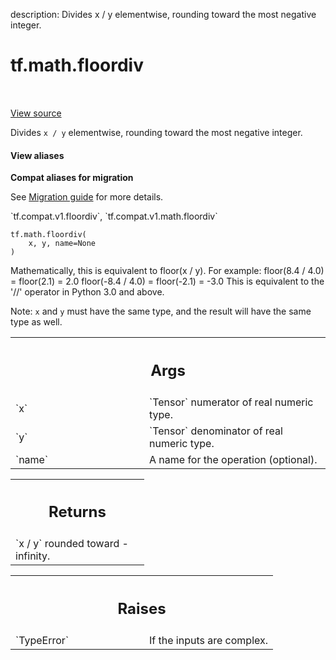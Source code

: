 description: Divides x / y elementwise, rounding toward the most negative integer.

<div itemscope itemtype="http://developers.google.com/ReferenceObject">
<meta itemprop="name" content="tf.math.floordiv" />
<meta itemprop="path" content="Stable" />
</div>

# tf.math.floordiv

<!-- Insert buttons and diff -->

<table class="tfo-notebook-buttons tfo-api nocontent" align="left">

</table>

<a target="_blank" class="external" href="/code/stable/tensorflow/python/ops/math_ops.py">View source</a>



Divides `x / y` elementwise, rounding toward the most negative integer.


<section class="expandable">
  <h4 class="showalways">View aliases</h4>
  <p>
<b>Compat aliases for migration</b>
<p>See
<a href="https://www.tensorflow.org/guide/migrate">Migration guide</a> for
more details.</p>
<p>`tf.compat.v1.floordiv`, `tf.compat.v1.math.floordiv`</p>
</p>
</section>

<pre class="devsite-click-to-copy prettyprint lang-py tfo-signature-link">
<code>tf.math.floordiv(
    x, y, name=None
)
</code></pre>



<!-- Placeholder for "Used in" -->

Mathematically, this is equivalent to floor(x / y). For example:
  floor(8.4 / 4.0) = floor(2.1) = 2.0
  floor(-8.4 / 4.0) = floor(-2.1) = -3.0
This is equivalent to the '//' operator in Python 3.0 and above.

Note: `x` and `y` must have the same type, and the result will have the same
type as well.

<!-- Tabular view -->
 <table class="responsive fixed orange">
<colgroup><col width="214px"><col></colgroup>
<tr><th colspan="2"><h2 class="add-link">Args</h2></th></tr>

<tr>
<td>
`x`<a id="x"></a>
</td>
<td>
`Tensor` numerator of real numeric type.
</td>
</tr><tr>
<td>
`y`<a id="y"></a>
</td>
<td>
`Tensor` denominator of real numeric type.
</td>
</tr><tr>
<td>
`name`<a id="name"></a>
</td>
<td>
A name for the operation (optional).
</td>
</tr>
</table>



<!-- Tabular view -->
 <table class="responsive fixed orange">
<colgroup><col width="214px"><col></colgroup>
<tr><th colspan="2"><h2 class="add-link">Returns</h2></th></tr>
<tr class="alt">
<td colspan="2">
`x / y` rounded toward -infinity.
</td>
</tr>

</table>



<!-- Tabular view -->
 <table class="responsive fixed orange">
<colgroup><col width="214px"><col></colgroup>
<tr><th colspan="2"><h2 class="add-link">Raises</h2></th></tr>

<tr>
<td>
`TypeError`<a id="TypeError"></a>
</td>
<td>
If the inputs are complex.
</td>
</tr>
</table>

